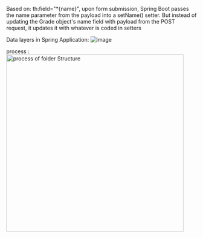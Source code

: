 Based on: th:field="*{name}", upon form submission, Spring Boot passes the name parameter from the payload into a setName() setter. But instead of updating the Grade object's name field with payload from the POST request, it updates it with whatever is coded in setters

Data layers in Spring Application:
![image](https://user-images.githubusercontent.com/54740310/193837831-274a85b7-0f3d-417c-8c47-43fafb892468.png)  

process : 
<img width="469" alt="process of folder Structure " src="https://user-images.githubusercontent.com/54740310/193840367-01c7686f-5966-4d70-9995-2e7c5a02bdfe.png">

